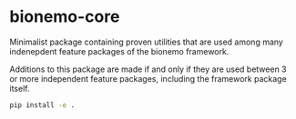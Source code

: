 # bionemo-core

Minimalist package containing proven utilities that are used among many indenepdent feature packages of the bionemo framework.

Additions to this package are made if and only if they are used between 3 or more independent feature packages, including the framework package itself.

```bash
pip install -e .
```
